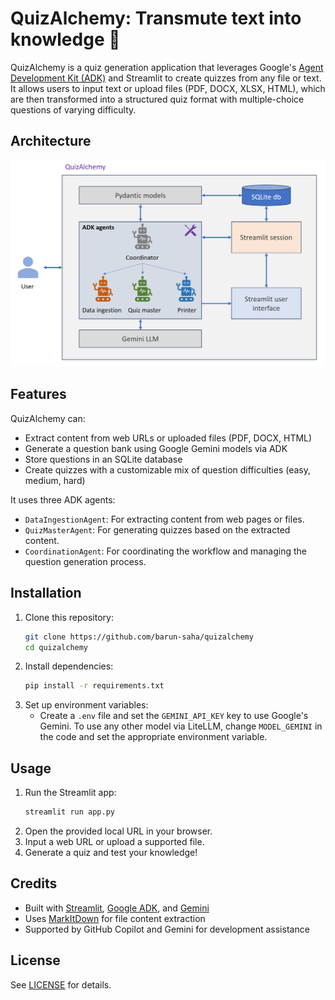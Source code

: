 # QuizAlchemy: Transmute text into knowledge 💎

QuizAlchemy is a quiz generation application that leverages Google's [Agent Development Kit (ADK)](https://google.github.io/adk-docs/) and Streamlit to create quizzes from any file or text. It allows users to input text or upload files (PDF, DOCX, XLSX, HTML), which are then transformed into a structured quiz format with multiple-choice questions of varying difficulty.


## Architecture
![QuizAlchemy Architecture](https://github.com/barun-saha/quizalchemy/blob/main/assets/quizalchemy_arch.png?raw=true)


## Features

QuizAlchemy can:
- Extract content from web URLs or uploaded files (PDF, DOCX, HTML)
- Generate a question bank using Google Gemini models via ADK
- Store questions in an SQLite database
- Create quizzes with a customizable mix of question difficulties (easy, medium, hard)

It uses three ADK agents:
- `DataIngestionAgent`: For extracting content from web pages or files.
- `QuizMasterAgent`: For generating quizzes based on the extracted content.
- `CoordinationAgent`: For coordinating the workflow and managing the question generation process.


## Installation

1. Clone this repository:
   ```bash
   git clone https://github.com/barun-saha/quizalchemy
   cd quizalchemy
   ```
2. Install dependencies:
   ```bash
   pip install -r requirements.txt
   ```
3. Set up environment variables:
   - Create a `.env` file and set the `GEMINI_API_KEY` key to use Google's Gemini. To use any other model via LiteLLM, change `MODEL_GEMINI` in the code and set the appropriate environment variable.


## Usage

1. Run the Streamlit app:
   ```bash
   streamlit run app.py
   ```
2. Open the provided local URL in your browser.
3. Input a web URL or upload a supported file.
4. Generate a quiz and test your knowledge!


## Credits

- Built with [Streamlit](https://streamlit.io/), [Google ADK](https://google.github.io/adk-docs/), and [Gemini](https://ai.google.dev/gemini-api/docs)
- Uses [MarkItDown](https://github.com/microsoft/markitdown/) for file content extraction
- Supported by GitHub Copilot and Gemini for development assistance


## License

See [LICENSE](LICENSE) for details.
